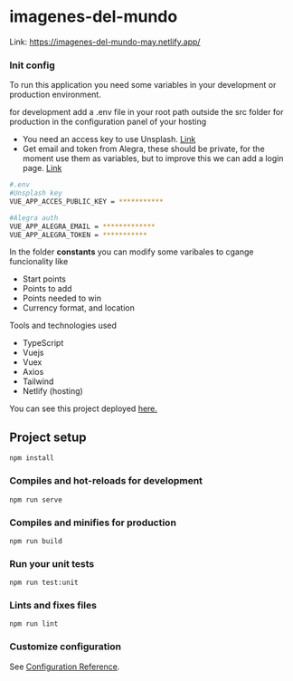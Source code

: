 # imagenes-del-mundo

Link: https://imagenes-del-mundo-may.netlify.app/ 

### Init config

To run this application you need some variables in your development or production environment.

for development add a .env file in your root path outside the src folder
for production in the configuration panel of your hosting

- You need an access key to use Unsplash. <a href="https://unsplash.com/developers" target="_blank"> Link </a>
- Get email and token from Alegra, these should be private, for the moment use them as variables, but to improve this we can add a login page. <a href="https://developer.alegra.com/docs/autenticacion" target="_blank">Link</a>

```bash
#.env
#Unsplash key
VUE_APP_ACCES_PUBLIC_KEY = ***********

#Alegra auth
VUE_APP_ALEGRA_EMAIL = *************
VUE_APP_ALEGRA_TOKEN = ***********
```


In the folder **constants** you can modify some varibales to cgange funcionality like

- Start points
- Points to add
- Points needed to win
- Currency format, and location


Tools and technologies used

- TypeScript
- Vuejs
- Vuex
- Axios
- Tailwind
- Netlify (hosting)


You can see this project deployed  <a href="https://imagenes-del-mundo-may.netlify.app/" target="_blank">here.</a> 





## Project setup
```
npm install
```

### Compiles and hot-reloads for development
```
npm run serve
```

### Compiles and minifies for production
```
npm run build
```

### Run your unit tests
```
npm run test:unit
```

### Lints and fixes files
```
npm run lint
```

### Customize configuration
See [Configuration Reference](https://cli.vuejs.org/config/).
